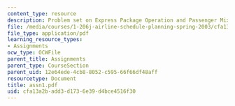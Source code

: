 ```yaml
---
content_type: resource
description: Problem set on Express Package Operation and Passenger Mix Model
file: /media/courses/1-206j-airline-schedule-planning-spring-2003/cfa13a2badd3d1736e39d4bce4516f30_assn1.pdf
file_type: application/pdf
learning_resource_types:
- Assignments
ocw_type: OCWFile
parent_title: Assignments
parent_type: CourseSection
parent_uid: 12e64ede-4cb8-8052-c595-66f66df48aff
resourcetype: Document
title: assn1.pdf
uid: cfa13a2b-add3-d173-6e39-d4bce4516f30
---
```


